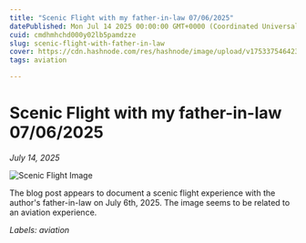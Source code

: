 ```yaml
---
title: "Scenic Flight with my father-in-law 07/06/2025"
datePublished: Mon Jul 14 2025 00:00:00 GMT+0000 (Coordinated Universal Time)
cuid: cmdhmhchd000y02lb5pamdzze
slug: scenic-flight-with-father-in-law
cover: https://cdn.hashnode.com/res/hashnode/image/upload/v1753375464231/f8931280-9134-4b10-90fb-94305b6d0432.jpeg
tags: aviation

---
```



# Scenic Flight with my father-in-law 07/06/2025
*July 14, 2025*

![Scenic Flight Image](https://cdn.hashnode.com/res/hashnode/image/upload/v1753375462752/1cacfebd-81a7-413a-9eef-954f17222ece.jpeg)

The blog post appears to document a scenic flight experience with the author's father-in-law on July 6th, 2025. The image seems to be related to an aviation experience.

*Labels: aviation*